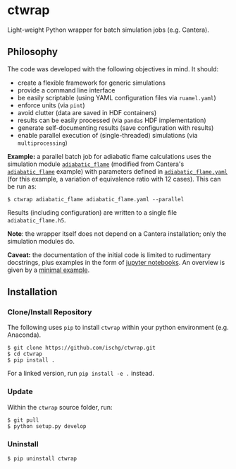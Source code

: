 # ctwrap

Light-weight Python wrapper for batch simulation jobs (e.g. Cantera).

## Philosophy

The code was developed with the following objectives in mind. It should:

 * create a flexible framework for generic simulations
 * provide a command line interface
 * be easily scriptable (using YAML configuration files via `ruamel.yaml`)
 * enforce units (via `pint`)
 * avoid clutter (data are saved in HDF containers)
 * results can be easily processed (via `pandas` HDF implementation)
 * generate self-documenting results (save configuration with results)
 * enable parallel execution of (single-threaded) simulations (via `multiprocessing`)

__Example:__ a parallel batch job for adiabatic flame calculations uses the simulation module [`adiabatic_flame`](ctwrap/modules/adiabatic_flame.py) (modified from Cantera's [`adiabatic_flame`](https://github.com/Cantera/cantera/blob/master/interfaces/cython/cantera/examples/onedim/adiabatic_flame.py) example) with parameters defined in [`adiabatic_flame.yaml`](ctwrap/examples/adiabatic_flame.yaml) (for this example, a variation of equivalence ratio with 12 cases). This can be run as:
```
$ ctwrap adiabatic_flame adiabatic_flame.yaml --parallel
```
Results (including configuration) are written to a single file `adiabatic_flame.h5`.

__Note__: the wrapper itself does not depend on a Cantera installation; only the simulation modules do.

__Caveat:__ the documentation of the initial code is limited to rudimentary docstrings, plus examples in the form of [jupyter notebooks](ctwrap/examples). An overview is given by a [minimal example](ctwrap/examples/minimal_example.ipynb). 

## Installation

### Clone/Install Repository

The following uses `pip` to install `ctwrap` within your python environment (e.g. Anaconda).

```
$ git clone https://github.com/ischg/ctwrap.git
$ cd ctwrap
$ pip install .
```
For a linked version, run `pip install -e .` instead.

### Update

Within the `ctwrap` source folder, run:

```
$ git pull
$ python setup.py develop
```

### Uninstall

```
$ pip uninstall ctwrap
```

